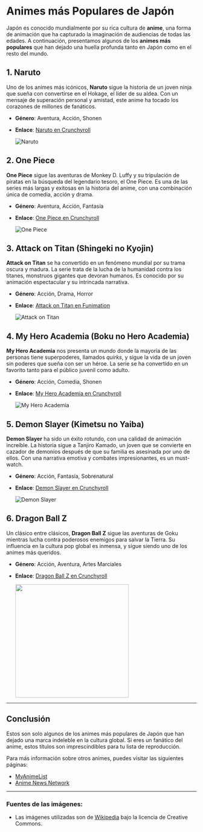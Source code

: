 # Animes más Populares de Japón

Japón es conocido mundialmente por su rica cultura de **anime**, una forma de animación que ha capturado la imaginación de audiencias de todas las edades. A continuación, presentamos algunos de los **animes más populares** que han dejado una huella profunda tanto en Japón como en el resto del mundo.

## 1. **Naruto**
Uno de los animes más icónicos, **Naruto** sigue la historia de un joven ninja que sueña con convertirse en el Hokage, el líder de su aldea. Con un mensaje de superación personal y amistad, este anime ha tocado los corazones de millones de fanáticos.

- **Género**: Aventura, Acción, Shonen
- **Enlace**: [Naruto en Crunchyroll](https://www.crunchyroll.com/naruto)

  ![Naruto](https://upload.wikimedia.org/wikipedia/en/thumb/9/94/NarutoCoverTankobon1.jpg/220px-NarutoCoverTankobon1.jpg)

## 2. **One Piece**
**One Piece** sigue las aventuras de Monkey D. Luffy y su tripulación de piratas en la búsqueda del legendario tesoro, el One Piece. Es una de las series más largas y exitosas en la historia del anime, con una combinación única de comedia, acción y drama.

- **Género**: Aventura, Acción, Fantasía
- **Enlace**: [One Piece en Crunchyroll](https://www.crunchyroll.com/one-piece)

  ![One Piece](https://upload.wikimedia.org/wikipedia/en/9/90/One_Piece%2C_Volume_61_Cover_%28Japanese%29.jpg)

## 3. **Attack on Titan (Shingeki no Kyojin)**
**Attack on Titan** se ha convertido en un fenómeno mundial por su trama oscura y madura. La serie trata de la lucha de la humanidad contra los titanes, monstruos gigantes que devoran humanos. Es conocido por su animación espectacular y su intrincada narrativa.

- **Género**: Acción, Drama, Horror
- **Enlace**: [Attack on Titan en Funimation](https://www.funimation.com/shows/attack-on-titan/)

  ![Attack on Titan](https://upload.wikimedia.org/wikipedia/en/d/d6/Shingeki_no_Kyojin_manga_volume_1.jpg)

## 4. **My Hero Academia (Boku no Hero Academia)**
**My Hero Academia** nos presenta un mundo donde la mayoría de las personas tiene superpoderes, llamados *quirks*, y sigue la vida de un joven sin poderes que sueña con ser un héroe. La serie se ha convertido en un favorito tanto para el público juvenil como adulto.

- **Género**: Acción, Comedia, Shonen
- **Enlace**: [My Hero Academia en Crunchyroll](https://www.crunchyroll.com/my-hero-academia)

  ![My Hero Academia](https://upload.wikimedia.org/wikipedia/en/5/5a/Boku_no_Hero_Academia_Volume_1.png)


## 5. **Demon Slayer (Kimetsu no Yaiba)**
**Demon Slayer** ha sido un éxito rotundo, con una calidad de animación increíble. La historia sigue a Tanjiro Kamado, un joven que se convierte en cazador de demonios después de que su familia es asesinada por uno de ellos. Con una narrativa emotiva y combates impresionantes, es un must-watch.

- **Género**: Acción, Fantasía, Sobrenatural
- **Enlace**: [Demon Slayer en Crunchyroll](https://www.crunchyroll.com/demon-slayer-kimetsu-no-yaiba)

  ![Demon Slayer](https://upload.wikimedia.org/wikipedia/en/thumb/0/09/Demon_Slayer_-_Kimetsu_no_Yaiba%2C_volume_1.jpg/220px-Demon_Slayer_-_Kimetsu_no_Yaiba%2C_volume_1.jpg)

## 6. **Dragon Ball Z**
Un clásico entre clásicos, **Dragon Ball Z** sigue las aventuras de Goku mientras lucha contra poderosos enemigos para salvar la Tierra. Su influencia en la cultura pop global es inmensa, y sigue siendo uno de los animes más queridos.

- **Género**: Acción, Aventura, Artes Marciales
- **Enlace**: [Dragon Ball Z en Crunchyroll](https://www.crunchyroll.com/dragon-ball-z)

  <img src="https://fr.web.img4.acsta.net/medias/nmedia/18/97/32/51/20531876.jpg" width="300">

---

## Conclusión

Estos son solo algunos de los animes más populares de Japón que han dejado una marca indeleble en la cultura global. Si eres un fanático del anime, estos títulos son imprescindibles para tu lista de reproducción.

Para más información sobre otros animes, puedes visitar las siguientes páginas:

- [MyAnimeList](https://myanimelist.net)
- [Anime News Network](https://www.animenewsnetwork.com)

---

### Fuentes de las imágenes:
- Las imágenes utilizadas son de [Wikipedia](https://es.wikipedia.org) bajo la licencia de Creative Commons.

